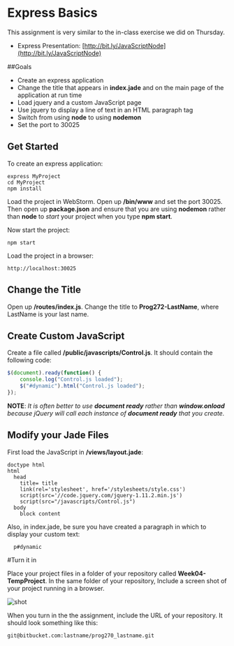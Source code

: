 # Express Basics

This assignment is very similar to the in-class exercise we did on Thursday.

- Express Presentation: [http://bit.ly/JavaScriptNode](http://bit.ly/JavaScriptNode)

##Goals

 - Create an express application
 - Change the title that appears in **index.jade** and on the main page of the application at run time
 - Load jquery and a custom JavaScript page
 - Use jquery to display a line of text in an HTML paragraph tag
 - Switch from using **node** to using **nodemon**
 - Set the port to 30025

## Get Started

To create an express application:

	express MyProject
	cd MyProject
	npm install

Load the project in WebStorm. Open up **/bin/www** and set the port 30025. Then open up **package.json** and ensure that you are using **nodemon** rather than **node** to *start* your project when you type **npm start**.

Now start the project:

	npm start

Load the project in a browser:

	http://localhost:30025

## Change the Title

Open up **/routes/index.js**. Change the title to **Prog272-LastName**, where LastName is your last name.

## Create Custom JavaScript

Create a file called **/public/javascripts/Control.js**. It should contain the following code:

```javascript
$(document).ready(function() {
    console.log("Control.js loaded");
    $("#dynamic").html("Control.js loaded");
});
```

**NOTE**: *It is often better to use **document ready** rather than **window.onload** because jQuery will call each instance of **document ready** that you create.*

## Modify your Jade Files

First load the JavaScript in **/views/layout.jade**:

```
doctype html
html
  head
    title= title
    link(rel='stylesheet', href='/stylesheets/style.css')
    script(src='//code.jquery.com/jquery-1.11.2.min.js')
    script(src="/javascripts/Control.js")
  body
    block content
```

Also, in index.jade, be sure you have created a paragraph in which to display your custom text:

```
  p#dynamic
```

#Turn it in

Place your project files in a folder of your repository called **Week04-TempProject**. In the same folder of your repository, Include a screen shot of your project running in a browser.


![shot](https://drive.google.com/uc?export=view&id=0B25UTAlOfPRGS0lFaUNiY3RjOUE)

When you turn in the the assignment, include the URL of your repository. It should look something like this:

	git@bitbucket.com:lastname/prog270_lastname.git